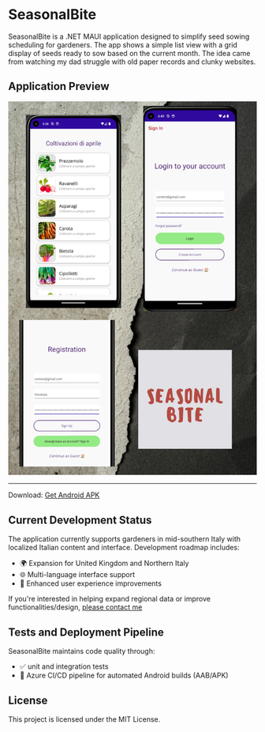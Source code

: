 <h1>SeasonalBite</h1>

<p>SeasonalBite is a .NET MAUI application designed to simplify seed sowing scheduling for gardeners. The app shows a simple list view with a grid display of seeds ready to sow based on the current month. The idea came from watching my dad struggle with old paper records and clunky websites.</p>

<h2>Application Preview</h2>
<div class="screenshot">
  <img src="https://raw.githubusercontent.com/vincenzochiovaro/SeasonalBite-assets/refs/heads/main/ReadMeImages/SeasonalBiteReadMe.png" alt="SeasonalBite-img">
</div>
<hr/>
<p>Download: <a href="https://github.com/vincenzochiovaro/SeasonalBite-assets/releases/download/untagged-90c0f8e6ee7ddacff4c5/com.companyname.seasonalbite-Signed.1.apk">Get Android APK</a></p>

<h2>Current Development Status</h2>
<p>The application currently supports gardeners in mid-southern Italy with localized Italian content and interface.  Development roadmap includes:</p>
<ul>
  <li>🌍 Expansion for United Kingdom and Northern Italy</li>
  <li>🌐 Multi-language interface support</li>
  <li>🎨 Enhanced user experience improvements</li>
  
</ul>
<p>If you're interested in helping expand regional data or improve functionalities/design, <a href="https://www.linkedin.com/in/vincenzo-chiovaro-22258a176/">please contact me </a></p>

<h2>Tests and Deployment Pipeline</h2>
<p>SeasonalBite maintains code quality through:</p>
<ul>
  <li>✅ unit and integration tests</li>
  <li>🚀 Azure CI/CD pipeline for automated Android builds (AAB/APK)</li>
</ul>

 <h2>License</h2> <p>This project is licensed under the MIT License.</p>
